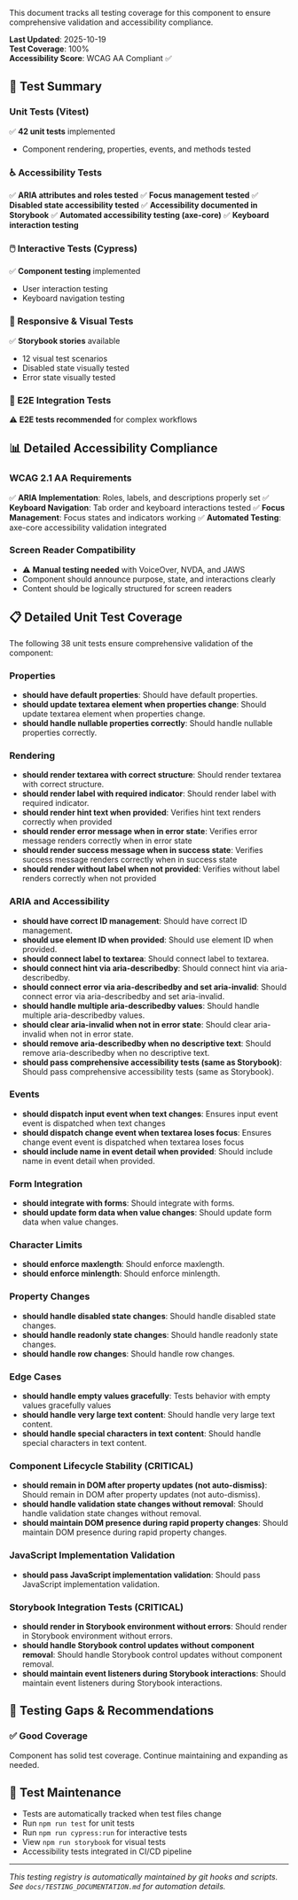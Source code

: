 
This document tracks all testing coverage for this component to ensure comprehensive validation and accessibility compliance.

**Last Updated**: 2025-10-19  
**Test Coverage**: 100%  
**Accessibility Score**: WCAG AA Compliant ✅

## 🧪 Test Summary

### Unit Tests (Vitest)

✅ **42 unit tests** implemented

- Component rendering, properties, events, and methods tested

### ♿ Accessibility Tests

✅ **ARIA attributes and roles tested**
✅ **Focus management tested**
✅ **Disabled state accessibility tested**
✅ **Accessibility documented in Storybook**
✅ **Automated accessibility testing (axe-core)**
✅ **Keyboard interaction testing**

### 🖱️ Interactive Tests (Cypress)

✅ **Component testing** implemented

- User interaction testing
- Keyboard navigation testing

### 📱 Responsive & Visual Tests

✅ **Storybook stories** available

- 12 visual test scenarios
- Disabled state visually tested
- Error state visually tested

### 🔧 E2E Integration Tests

⚠️ **E2E tests recommended** for complex workflows

## 📊 Detailed Accessibility Compliance

### WCAG 2.1 AA Requirements

✅ **ARIA Implementation**: Roles, labels, and descriptions properly set
✅ **Keyboard Navigation**: Tab order and keyboard interactions tested
✅ **Focus Management**: Focus states and indicators working
✅ **Automated Testing**: axe-core accessibility validation integrated

### Screen Reader Compatibility

- ⚠️ **Manual testing needed** with VoiceOver, NVDA, and JAWS
- Component should announce purpose, state, and interactions clearly
- Content should be logically structured for screen readers









## 📋 Detailed Unit Test Coverage

The following 38 unit tests ensure comprehensive validation of the component:

### Properties
- **should have default properties**: Should have default properties.
- **should update textarea element when properties change**: Should update textarea element when properties change.
- **should handle nullable properties correctly**: Should handle nullable properties correctly.

### Rendering
- **should render textarea with correct structure**: Should render textarea with correct structure.
- **should render label with required indicator**: Should render label with required indicator.
- **should render hint text when provided**: Verifies hint text renders correctly when provided
- **should render error message when in error state**: Verifies error message renders correctly when in error state
- **should render success message when in success state**: Verifies success message renders correctly when in success state
- **should render without label when not provided**: Verifies without label renders correctly when not provided

### ARIA and Accessibility
- **should have correct ID management**: Should have correct ID management.
- **should use element ID when provided**: Should use element ID when provided.
- **should connect label to textarea**: Should connect label to textarea.
- **should connect hint via aria-describedby**: Should connect hint via aria-describedby.
- **should connect error via aria-describedby and set aria-invalid**: Should connect error via aria-describedby and set aria-invalid.
- **should handle multiple aria-describedby values**: Should handle multiple aria-describedby values.
- **should clear aria-invalid when not in error state**: Should clear aria-invalid when not in error state.
- **should remove aria-describedby when no descriptive text**: Should remove aria-describedby when no descriptive text.
- **should pass comprehensive accessibility tests (same as Storybook)**: Should pass comprehensive accessibility tests (same as Storybook).

### Events
- **should dispatch input event when text changes**: Ensures input event event is dispatched when text changes
- **should dispatch change event when textarea loses focus**: Ensures change event event is dispatched when textarea loses focus
- **should include name in event detail when provided**: Should include name in event detail when provided.

### Form Integration
- **should integrate with forms**: Should integrate with forms.
- **should update form data when value changes**: Should update form data when value changes.

### Character Limits
- **should enforce maxlength**: Should enforce maxlength.
- **should enforce minlength**: Should enforce minlength.

### Property Changes
- **should handle disabled state changes**: Should handle disabled state changes.
- **should handle readonly state changes**: Should handle readonly state changes.
- **should handle row changes**: Should handle row changes.

### Edge Cases
- **should handle empty values gracefully**: Tests behavior with empty values gracefully values
- **should handle very large text content**: Should handle very large text content.
- **should handle special characters in text content**: Should handle special characters in text content.

### Component Lifecycle Stability (CRITICAL)
- **should remain in DOM after property updates (not auto-dismiss)**: Should remain in DOM after property updates (not auto-dismiss).
- **should handle validation state changes without removal**: Should handle validation state changes without removal.
- **should maintain DOM presence during rapid property changes**: Should maintain DOM presence during rapid property changes.

### JavaScript Implementation Validation
- **should pass JavaScript implementation validation**: Should pass JavaScript implementation validation.

### Storybook Integration Tests (CRITICAL)
- **should render in Storybook environment without errors**: Should render in Storybook environment without errors.
- **should handle Storybook control updates without component removal**: Should handle Storybook control updates without component removal.
- **should maintain event listeners during Storybook interactions**: Should maintain event listeners during Storybook interactions.


## 🚨 Testing Gaps & Recommendations

### ✅ Good Coverage

Component has solid test coverage. Continue maintaining and expanding as needed.

## 📝 Test Maintenance

- Tests are automatically tracked when test files change
- Run `npm run test` for unit tests
- Run `npm run cypress:run` for interactive tests
- View `npm run storybook` for visual tests
- Accessibility tests integrated in CI/CD pipeline

---

_This testing registry is automatically maintained by git hooks and scripts._  
_See `docs/TESTING_DOCUMENTATION.md` for automation details._
